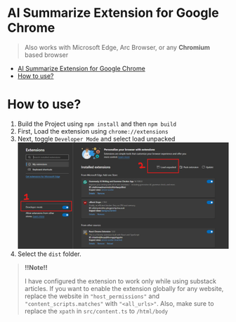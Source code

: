 # AI Summarize Extension for Google Chrome


> Also works with Microsoft Edge, Arc Browser, or any **Chromium** based browser
- [AI Summarize Extension for Google Chrome](#ai-summarize-extension-for-google-chrome)
- [How to use?](#how-to-use)

# How to use?
1. Build the Project using `npm install` and then `npm build`
2. First, Load the extension using `chrome://extensions`
3. Next, toggle `Developer Mode` and select load unpacked
 ![alt text](assets/loadext.png)
4. Select the `dist` folder.

> **!!Note!!**
> 
> I have configured the extension to work only while using substack articles. If you want to enable the extension globally for any website, replace the website in `"host_permissions"` and `"content_scripts.matches"` with `"<all_urls>"`. Also, make sure to replace the `xpath` in `src/content.ts` to `/html/body`
> 